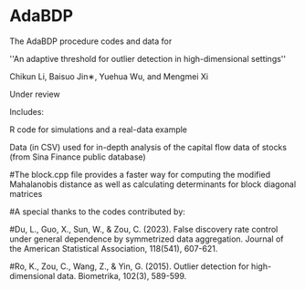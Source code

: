 # AdaBDP
The AdaBDP procedure codes and data for

''An adaptive threshold for outlier detection in high-dimensional settings''

Chikun Li, Baisuo Jin∗, Yuehua Wu, and Mengmei Xi

Under review

Includes:

R code for simulations and a real-data example

Data (in CSV) used for in-depth analysis of the capital flow data of stocks (from Sina Finance public database)

#The block.cpp file provides a faster way for computing the modified Mahalanobis distance as well as calculating determinants for block diagonal matrices

#A special thanks to the codes contributed by:

#Du, L., Guo, X., Sun, W., & Zou, C. (2023). False discovery rate control under general dependence by symmetrized data aggregation. Journal of the American Statistical Association, 118(541), 607-621.

#Ro, K., Zou, C., Wang, Z., & Yin, G. (2015). Outlier detection for high-dimensional data. Biometrika, 102(3), 589-599.
